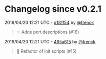 # Changelog since v0.2.1

2019/04/20 12:21 UTC - [d181f54](https://github.com/hassio-addons/addon-chrony/commit/d181f548c9468d195ddbd0e285d1c09fc15cad50) by [@frenck](https://github.com/frenck)
> :sparkles: Adds port descriptions (#16) 

2019/04/20 12:21 UTC - [465a615](https://github.com/hassio-addons/addon-chrony/commit/465a6156f7747bc6e2dbcd6202ccd17a9afff331) by [@frenck](https://github.com/frenck)
> :hammer: Refactor of init scripts (#15) 

